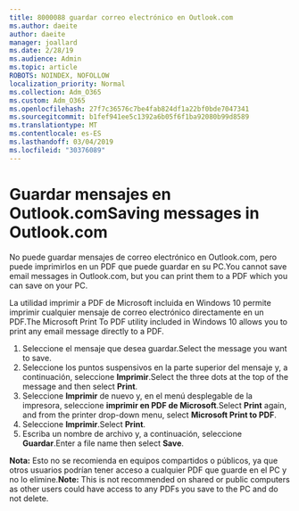 ```yaml
---
title: 8000088 guardar correo electrónico en Outlook.com
ms.author: daeite
author: daeite
manager: joallard
ms.date: 2/28/19
ms.audience: Admin
ms.topic: article
ROBOTS: NOINDEX, NOFOLLOW
localization_priority: Normal
ms.collection: Adm_O365
ms.custom: Adm_O365
ms.openlocfilehash: 27f7c36576c7be4fab824df1a22bf0bde7047341
ms.sourcegitcommit: b1fef941ee5c1392a6b05f6f1ba92080b99d8589
ms.translationtype: MT
ms.contentlocale: es-ES
ms.lasthandoff: 03/04/2019
ms.locfileid: "30376089"
---
```

# <a name="saving-messages-in-outlookcom"></a><span data-ttu-id="28714-102">Guardar mensajes en Outlook.com</span><span class="sxs-lookup"><span data-stu-id="28714-102">Saving messages in Outlook.com</span></span>

<span data-ttu-id="28714-103">No puede guardar mensajes de correo electrónico en Outlook.com, pero puede imprimirlos en un PDF que puede guardar en su PC.</span><span class="sxs-lookup"><span data-stu-id="28714-103">You cannot save email messages in Outlook.com, but you can print them to a PDF which you can save on your PC.</span></span>

<span data-ttu-id="28714-104">La utilidad imprimir a PDF de Microsoft incluida en Windows 10 permite imprimir cualquier mensaje de correo electrónico directamente en un PDF.</span><span class="sxs-lookup"><span data-stu-id="28714-104">The Microsoft Print To PDF utility included in Windows 10 allows you to print any email message directly to a PDF.</span></span>

1. <span data-ttu-id="28714-105">Seleccione el mensaje que desea guardar.</span><span class="sxs-lookup"><span data-stu-id="28714-105">Select the message you want to save.</span></span>
2. <span data-ttu-id="28714-106">Seleccione los puntos suspensivos en la parte superior del mensaje y, a continuación, seleccione **Imprimir**.</span><span class="sxs-lookup"><span data-stu-id="28714-106">Select the three dots at the top of the message and then select **Print**.</span></span>
3. <span data-ttu-id="28714-107">Seleccione **Imprimir** de nuevo y, en el menú desplegable de la impresora, seleccione **imprimir en PDF de Microsoft**.</span><span class="sxs-lookup"><span data-stu-id="28714-107">Select **Print** again, and from the printer drop-down menu, select **Microsoft Print to PDF**.</span></span>
4. <span data-ttu-id="28714-108">Seleccione **Imprimir**.</span><span class="sxs-lookup"><span data-stu-id="28714-108">Select **Print**.</span></span>
5. <span data-ttu-id="28714-109">Escriba un nombre de archivo y, a continuación, seleccione **Guardar**.</span><span class="sxs-lookup"><span data-stu-id="28714-109">Enter a file name then select **Save**.</span></span>

<span data-ttu-id="28714-110">**Nota:** Esto no se recomienda en equipos compartidos o públicos, ya que otros usuarios podrían tener acceso a cualquier PDF que guarde en el PC y no lo elimine.</span><span class="sxs-lookup"><span data-stu-id="28714-110">**Note:** This is not recommended on shared or public computers as other users could have access to any PDFs you save to the PC and do not delete.</span></span>